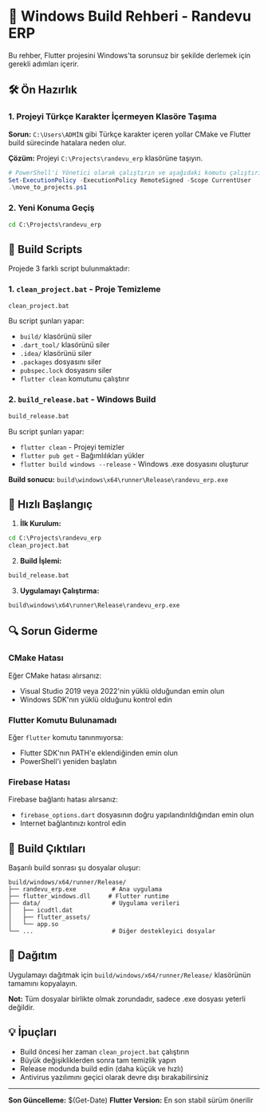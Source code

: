 # 🚀 Windows Build Rehberi - Randevu ERP

Bu rehber, Flutter projesini Windows'ta sorunsuz bir şekilde derlemek için gerekli adımları içerir.

## 🛠️ Ön Hazırlık

### 1. Projeyi Türkçe Karakter İçermeyen Klasöre Taşıma

**Sorun:** `C:\Users\ADMİN` gibi Türkçe karakter içeren yollar CMake ve Flutter build sürecinde hatalara neden olur.

**Çözüm:** Projeyi `C:\Projects\randevu_erp` klasörüne taşıyın.

```powershell
# PowerShell'i Yönetici olarak çalıştırın ve aşağıdaki komutu çalıştırın:
Set-ExecutionPolicy -ExecutionPolicy RemoteSigned -Scope CurrentUser
.\move_to_projects.ps1
```

### 2. Yeni Konuma Geçiş

```cmd
cd C:\Projects\randevu_erp
```

## 🔧 Build Scripts

Projede 3 farklı script bulunmaktadır:

### 1. `clean_project.bat` - Proje Temizleme

```cmd
clean_project.bat
```

Bu script şunları yapar:
- `build/` klasörünü siler
- `.dart_tool/` klasörünü siler  
- `.idea/` klasörünü siler
- `.packages` dosyasını siler
- `pubspec.lock` dosyasını siler
- `flutter clean` komutunu çalıştırır

### 2. `build_release.bat` - Windows Build

```cmd
build_release.bat
```

Bu script şunları yapar:
- `flutter clean` - Projeyi temizler
- `flutter pub get` - Bağımlılıkları yükler
- `flutter build windows --release` - Windows .exe dosyasını oluşturur

**Build sonucu:** `build\windows\x64\runner\Release\randevu_erp.exe`

## 🎯 Hızlı Başlangıç

1. **İlk Kurulum:**
```cmd
cd C:\Projects\randevu_erp
clean_project.bat
```

2. **Build İşlemi:**
```cmd
build_release.bat
```

3. **Uygulamayı Çalıştırma:**
```cmd
build\windows\x64\runner\Release\randevu_erp.exe
```

## 🔍 Sorun Giderme

### CMake Hatası
Eğer CMake hatası alırsanız:
- Visual Studio 2019 veya 2022'nin yüklü olduğundan emin olun
- Windows SDK'nın yüklü olduğunu kontrol edin

### Flutter Komutu Bulunamadı
Eğer `flutter` komutu tanınmıyorsa:
- Flutter SDK'nın PATH'e eklendiğinden emin olun
- PowerShell'i yeniden başlatın

### Firebase Hatası
Firebase bağlantı hatası alırsanız:
- `firebase_options.dart` dosyasının doğru yapılandırıldığından emin olun
- Internet bağlantınızı kontrol edin

## 📁 Build Çıktıları

Başarılı build sonrası şu dosyalar oluşur:

```
build/windows/x64/runner/Release/
├── randevu_erp.exe          # Ana uygulama
├── flutter_windows.dll     # Flutter runtime
├── data/                    # Uygulama verileri
│   ├── icudtl.dat
│   ├── flutter_assets/
│   └── app.so
└── ...                      # Diğer destekleyici dosyalar
```

## 🚀 Dağıtım

Uygulamayı dağıtmak için `build/windows/x64/runner/Release/` klasörünün tamamını kopyalayın.

**Not:** Tüm dosyalar birlikte olmak zorundadır, sadece .exe dosyası yeterli değildir.

## 💡 İpuçları

- Build öncesi her zaman `clean_project.bat` çalıştırın
- Büyük değişikliklerden sonra tam temizlik yapın
- Release modunda build edin (daha küçük ve hızlı)
- Antivirus yazılımını geçici olarak devre dışı bırakabilirsiniz

---

**Son Güncelleme:** $(Get-Date)
**Flutter Version:** En son stabil sürüm önerilir 